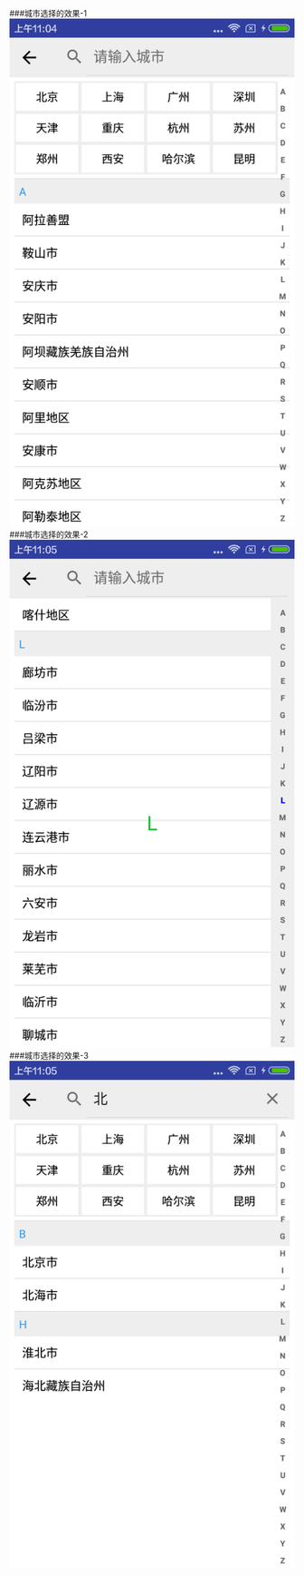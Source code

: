 ###城市选择的效果-1
![](https://github.com/yylxy/city-Select/blob/master/a01.png)
###城市选择的效果-2
![](https://github.com/yylxy/city-Select/blob/master/a02.png)
###城市选择的效果-3
![](https://github.com/yylxy/city-Select/blob/master/a03.png)
